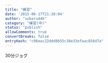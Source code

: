 ```yaml
---
title: "練習"
date: '2015-06-17T21:38:04'
author: "subaru44k"
category: "練習(中)"
status: "publish"
allowComments: true
convertBreaks: false
entryHash: "c96eac22ddd8b55c38e33efaac856d7a"
---
```

30分ジョグ
